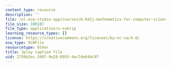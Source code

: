 ```yaml
---
content_type: resource
description: ''
file: /ol-ocw-studio-app/courses/6-042j-mathematics-for-computer-science-fall-2010/2756b2ec2d079e2869554ec7de644c97_E6FbvM-FGZ8.srt
file_size: 100107
file_type: application/x-subrip
learning_resource_types: []
license: https://creativecommons.org/licenses/by-nc-sa/4.0/
ocw_type: OCWFile
resourcetype: Other
title: 3play caption file
uid: 2756b2ec-2d07-9e28-6955-4ec7de644c97
---
```

